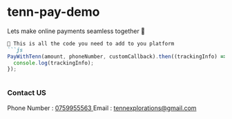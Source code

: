 # tenn-pay-demo

Lets make online payments seamless together 🤝

```md
👀 This is all the code you need to add to you platform
```js
PayWithTenn(amount, phoneNumber, customCallback).then((trackingInfo) => {
  console.log(trackingInfo);
});
```
```
```

### Contact US          
Phone Number : <a href="tel:0759955563"> 0759955563 </a>
Email : <a href="mailto:tennexplorations@gmail.com">tennexplorations@gmail.com</a>
